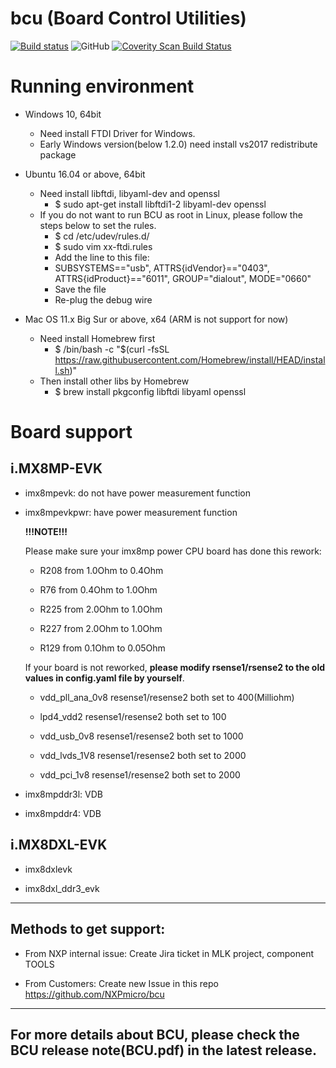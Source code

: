 # bcu (Board Control Utilities)

[![Build status](https://ci.appveyor.com/api/projects/status/github/NXPmicro/bcu?svg=true)](https://ci.appveyor.com/project/nxpfrankli/bcu)
![GitHub](https://img.shields.io/github/license/NXPmicro/bcu.svg)
[![Coverity Scan Build Status](https://scan.coverity.com/projects/18825/badge.svg)](https://scan.coverity.com/projects/nxpmicro-bcu)

# **Running environment**

 - Windows 10, 64bit
    - Need install FTDI Driver for Windows.
    - Early Windows version(below 1.2.0) need install vs2017 redistribute package

 - Ubuntu 16.04 or above, 64bit
    - Need install libftdi, libyaml-dev and openssl
      - $ sudo apt-get install libftdi1-2 libyaml-dev openssl
    - If you do not want to run BCU as root in Linux, please follow the steps below to set the rules.
      - $ cd /etc/udev/rules.d/
      - $ sudo vim xx-ftdi.rules
      - Add the line to this file: 
      - SUBSYSTEMS=="usb", ATTRS{idVendor}=="0403", ATTRS{idProduct}=="6011", GROUP="dialout", MODE="0660"
      - Save the file
      - Re-plug the debug wire

 - Mac OS 11.x Big Sur or above, x64 (ARM is not support for now)
    - Need install Homebrew first
      - $ /bin/bash -c "$(curl -fsSL https://raw.githubusercontent.com/Homebrew/install/HEAD/install.sh)"
    - Then install other libs by Homebrew
      - $ brew install pkgconfig libftdi libyaml openssl

# **Board support**

## i.MX8MP-EVK

- imx8mpevk: do not have power measurement function

- imx8mpevkpwr: have power measurement function

  **!!!NOTE!!!**

  Please make sure your imx8mp power CPU board has done this rework:

  - R208 from 1.0Ohm to 0.4Ohm

  - R76  from 0.4Ohm to 1.0Ohm

  - R225 from 2.0Ohm to 1.0Ohm

  - R227 from 2.0Ohm to 1.0Ohm

  - R129 from 0.1Ohm to 0.05Ohm

  If your board is not reworked, **please modify rsense1/rsense2 to the old values in config.yaml file by yourself**.

  - vdd_pll_ana_0v8 resense1/resense2 both set to 400(Milliohm)

  - lpd4_vdd2 resense1/resense2 both set to 100

  - vdd_usb_0v8 resense1/resense2 both set to 1000

  - vdd_lvds_1V8 resense1/resense2 both set to 2000

  - vdd_pci_1v8 resense1/resense2 both set to 2000


- imx8mpddr3l: VDB

- imx8mpddr4: VDB

## i.MX8DXL-EVK

- imx8dxlevk

- imx8dxl_ddr3_evk


_______________________________________________________________________________________________________

## Methods to get support:

 - From NXP internal issue: Create Jira ticket in MLK project, component TOOLS
 
 - From Customers: Create new Issue in this repo https://github.com/NXPmicro/bcu


_______________________________________________________________________________________________________

## **For more details about BCU, please check the BCU release note(BCU.pdf) in the latest release.**

